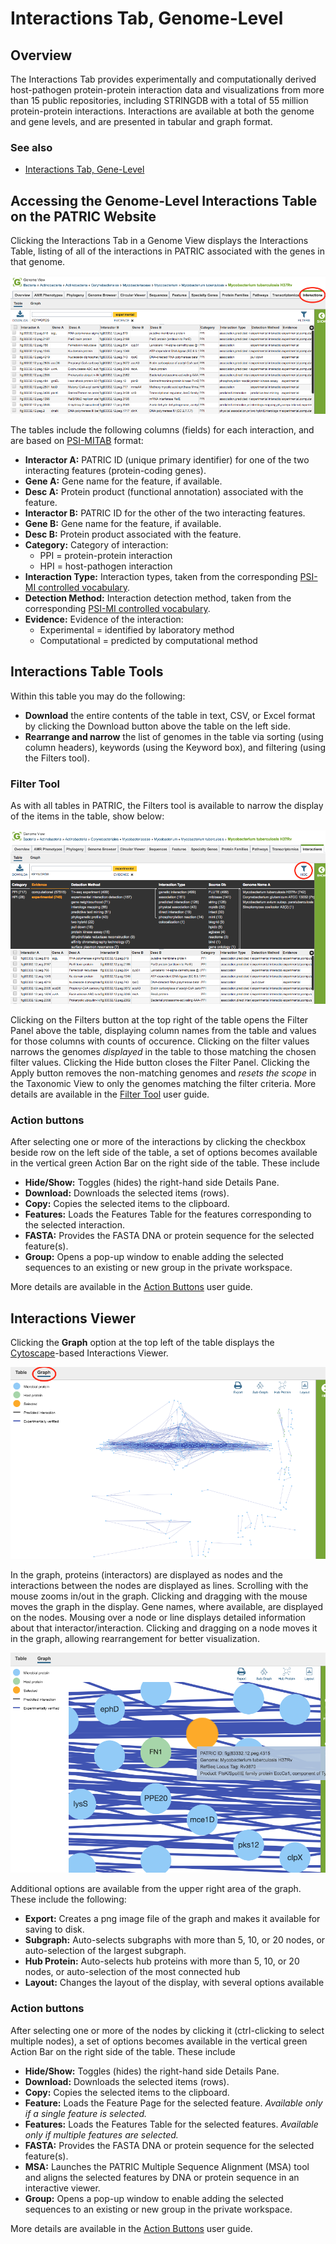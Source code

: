 # Interactions Tab, Genome-Level

## Overview
The Interactions Tab provides experimentally and computationally derived host-pathogen protein-protein interaction data and visualizations from more than 15 public repositories, including STRINGDB with a total of 55 million protein-protein interactions. Interactions are available at both the genome and gene levels, and are presented in tabular and graph format.

### See also
  * [Interactions Tab, Gene-Level](../organisms_gene/interactions.html)

## Accessing the Genome-Level Interactions Table on the PATRIC Website
Clicking the Interactions Tab in a Genome View displays the Interactions Table, listing of all of the interactions in PATRIC associated with the genes in that genome.

![Interactions Table, Genome-Level](../images/interactions_table_genome.png)

The tables include the following columns (fields) for each interaction, and are based on [PSI-MITAB](https://wiki.reactome.org/index.php/PSI-MITAB_interactions) format:

* **Interactor A:** PATRIC ID (unique primary identifier) for one of the two interacting features (protein-coding genes).
* **Gene A:** Gene name for the feature, if available.
* **Desc A:** Protein product (functional annotation) associated with the feature.  
* **Interactor B:** PATRIC ID for the other of the two interacting features.
* **Gene B:** Gene name for the feature, if available.
* **Desc B:** Protein product associated with the feature.  
* **Category:** Category of interaction: 
   * PPI = protein-protein interaction
   * HPI = host-pathogen interaction
* **Interaction Type:** Interaction types, taken from the corresponding [PSI-MI controlled vocabulary](https://www.ebi.ac.uk/ols/ontologies/mi).
* **Detection Method:** Interaction detection method, taken from the corresponding [PSI-MI controlled vocabulary](https://www.ebi.ac.uk/ols/ontologies/mi).
* **Evidence:** Evidence of the interaction:
  * Experimental = identified by laboratory method
  * Computational = predicted by computational method 

## Interactions Table Tools
Within this table you may do the following:

* **Download** the entire contents of the table in text, CSV, or Excel format by clicking the Download button above the table on the left side.
* **Rearrange and narrow** the list of genomes in the table via sorting (using column headers), keywords (using the Keyword box), and filtering (using the Filters tool).

### Filter Tool

As with all tables in PATRIC, the Filters tool is available to narrow the display of the items in the table, show below:
  
![Interactions Filter Panel](../images/interactions_filter_panel_genome.png)

Clicking on the Filters button at the top right of the table opens the Filter Panel above the table, displaying column names from the table and values for those columns with counts of occurence.  Clicking on the filter values narrows the genomes *displayed* in the table to those matching the chosen filter values.  Clicking the Hide button closes the Filter Panel.  Clicking the Apply button removes the non-matching genomes and *resets the scope* in the Taxonomic View to only the genomes matching the filter criteria. More details are available in the [Filter Tool](../other/filter_tool.html) user guide.

### Action buttons

After selecting one or more of the interactions by clicking the checkbox beside row on the left side of the table, a set of options becomes available in the vertical green Action Bar on the right side of the table.  These include

* **Hide/Show:** Toggles (hides) the right-hand side Details Pane.
* **Download:**  Downloads the selected items (rows).
* **Copy:** Copies the selected items to the clipboard.
* **Features:** Loads the Features Table for the features corresponding to the selected interaction.
* **FASTA:** Provides the FASTA DNA or protein sequence for the selected feature(s).
* **Group:** Opens a pop-up window to enable adding the selected sequences to an existing or new group in the private workspace.

More details are available in the [Action Buttons](../other/action_buttons.html) user guide.

## Interactions Viewer
Clicking the **Graph** option at the top left of the table displays the [Cytoscape](http://www.cytoscape.org/)-based Interactions Viewer. 

![Interactions Viewer](../images/interactions_viewer.png)

In the graph, proteins (interactors) are displayed as nodes and the interactions between the nodes are displayed as lines. Scrolling with the mouse zooms in/out in the graph.  Clicking and dragging with the mouse moves the graph in the display. Gene names, where available, are displayed on the nodes. Mousing over a node or line displays detailed information about that interactor/interaction. Clicking and dragging on a node moves it in the graph, allowing rearrangement for better visualization.

![Interactions Viewer Detail](../images/interactions_viewer_detail.png)

Additional options are available from the upper right area of the graph.  These include the following:

* **Export:** Creates a png image file of the graph and makes it available for saving to disk.
* **Subgraph:** Auto-selects subgraphs with more than 5, 10, or 20 nodes, or auto-selection of the largest subgraph.
* **Hub Protein:** Auto-selects hub proteins with more than 5, 10, or 20 nodes, or auto-selection of the most connected hub 
* **Layout:** Changes the layout of the display, with several options available
### Action buttons

After selecting one or more of the nodes by clicking it (ctrl-clicking to select multiple nodes), a set of options becomes available in the vertical green Action Bar on the right side of the table.  These include

* **Hide/Show:** Toggles (hides) the right-hand side Details Pane.
* **Download:**  Downloads the selected items (rows).
* **Copy:** Copies the selected items to the clipboard.
* **Feature:** Loads the Feature Page for the selected feature. *Available only if a single feature is selected.*
* **Features:** Loads the Features Table for the selected features. *Available only if multiple features are selected.*
* **FASTA:** Provides the FASTA DNA or protein sequence for the selected feature(s).
* **MSA:** Launches the PATRIC Multiple Sequence Alignment (MSA) tool and aligns the selected features by DNA or protein sequence in an interactive viewer.
* **Group:** Opens a pop-up window to enable adding the selected sequences to an existing or new group in the private workspace.

More details are available in the [Action Buttons](../other/action_buttons.html) user guide.
